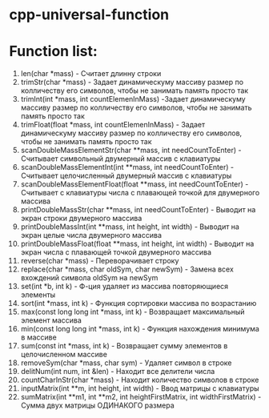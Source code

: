 # cpp-universal-function

# Function list:
1. len(char *mass) - Считает длинну строки
2. trimStr(char *mass) - Задает динамическуму массиву размер по колличеству его символов, чтобы не занимать память просто так
3. trimInt(int *mass, int countElemenInMass) -Задает динамическуму массиву размер по колличеству его символов, чтобы не занимать память просто так
4. trimFloat(float *mass, int countElemenInMass) - Задает динамическуму массиву размер по колличеству его символов, чтобы не занимать память просто так
5. scanDoubleMassElementStr(char **mass, int needCountToEnter) - Считывает символьный двумерный массив с клавиатуры
6. scanDoubleMassElementInt(int **mass, int needCountToEnter) - Считывает целочисленный двумерный массив с клавиатуры
7. scanDoubleMassElementFloat(float **mass, int needCountToEnter) - Считывает с клавиатуры числа с плавающей точкой для двумерного массива
8. printDoubleMassStr(char **mass, int needCountToEnter) - Выводит на экран строки двумерного массива
9. printDoubleMassInt(int **mass, int height, int width) - Выводит на экран целые числа двумерного массива
10. printDoubleMassFloat(float **mass, int height, int width) - Выводит на экран числа с плавающей точкой двумерного массива
11. reverse(char *mass) - Переворачивает строку
12. replace(char *mass, char oldSym, char newSym) - Замена всех вхождений символа oldSym на newSym
13. set(int *b, int k) - Ф-ция удаляет из массива повторяющиеся элементы
14. sort(int *mass, int k) - Функция сортировки массива по возрастанию
15. max(const long long int *mass, int k) - Возвращает максимальный элемент массива
16. min(const long long int *mass, int k) - Функция нахождения минимума в массиве
17. sum(const int *mass, int k) - Возвращает сумму элементов в целочисленном массиве
18. removeSym(char *mass, char sym) - Удаляет символ в строке
19. delitNum(int num, int &len) - Находит все делители числа
20. countCharInStr(char *mass) - Находит количество символов в строке
21. inputMatrix(int **m, int height, int width) - Ввод матрицы с клавиатуры
22. sumMatrix(int **m1, int **m2, int heightFirstMatrix, int widthFirstMatrix) - Сумма двух матрицы ОДИНАКОГО размера
